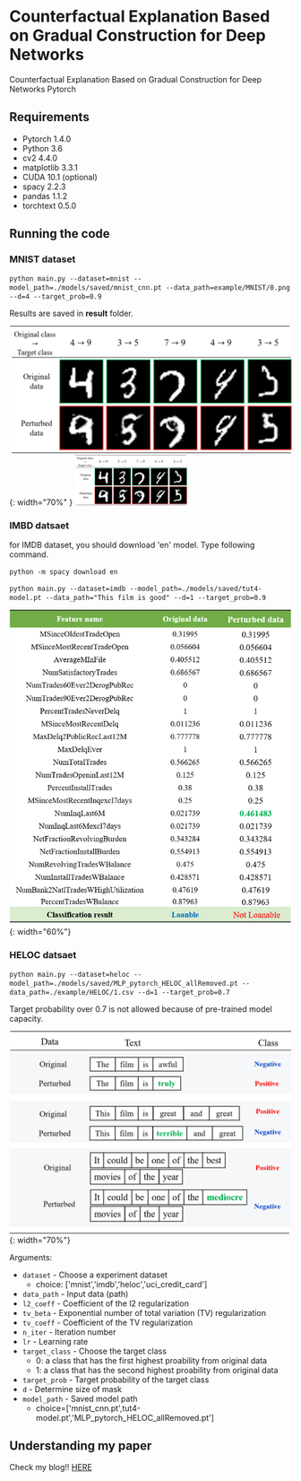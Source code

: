 # Counterfactual Explanation Based on Gradual Construction for Deep Networks
Counterfactual Explanation Based on Gradual Construction for Deep Networks Pytorch


## Requirements

- Pytorch 1.4.0 
- Python 3.6
- cv2 4.4.0
- matplotlib 3.3.1
- CUDA 10.1 (optional)
- spacy 2.2.3
- pandas 1.1.2
- torchtext 0.5.0

## Running the code

### MNIST dataset

```shell
python main.py --dataset=mnist --model_path=./models/saved/mnist_cnn.pt --data_path=example/MNIST/0.png --d=4 --target_prob=0.9
```

Results are saved in **result** folder.

![2](./assets/fig1.png ){: width="70%" }
<img src="./assets/fig1.png" alt="drawing" width="200"/>


### IMBD datsaet

for IMDB dataset, you should download 'en' model. Type following command.

```shell
python -m spacy download en
```

```shell
python main.py --dataset=imdb --model_path=./models/saved/tut4-model.pt --data_path="This film is good" --d=1 --target_prob=0.9
```
![2](./assets/fig2.png){: width="60%"}

### HELOC datsaet

```shell
python main.py --dataset=heloc --model_path=./models/saved/MLP_pytorch_HELOC_allRemoved.pt --data_path=./example/HELOC/1.csv --d=1 --target_prob=0.7
```

Target probability over 0.7 is not allowed because of pre-trained model capacity. 

![2](./assets/fig3.png){: width="70%"}

Arguments:

- `dataset` - Choose a experiment dataset 
	- choice: ['mnist','imdb','heloc','uci_credit_card'] 
- `data_path` - Input data (path)
- `l2_coeff` - Coefficient of the l2 regularization
- `tv_beta` - Exponential number of total variation (TV) regularization
- `tv_coeff` - Coefficient of the TV regularization
- `n_iter` - Iteration number
- `lr` - Learning rate
- `target_class` - Choose the target class 
	- 0: a class that has the first highest proability from original data
	- 1: a class that has the second highest proability from original data
- `target_prob` - Target probability of the target class
- `d` - Determine size of mask
- `model_path` - Saved model path 
	- choice=['mnist_cnn.pt',tut4-model.pt','MLP_pytorch_HELOC_allRemoved.pt'] 


## Understanding my paper

Check my blog!!
[HERE](https://da2so.github.io/2020-09-14-Counterfactual_Explanation_Based_on_Gradual_Construction_for_Deep_Networks/)